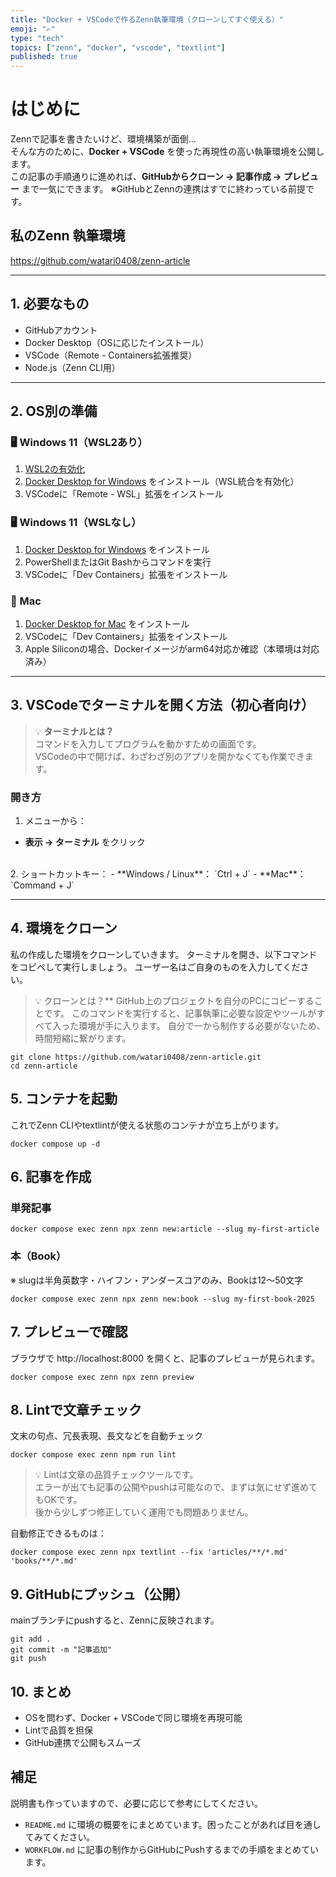 ```yaml
---
title: "Docker + VSCodeで作るZenn執筆環境（クローンしてすぐ使える）"
emoji: "✍️"
type: "tech"
topics: ["zenn", "docker", "vscode", "textlint"]
published: true
---
```


# はじめに
Zennで記事を書きたいけど、環境構築が面倒…  
そんな方のために、**Docker + VSCode** を使った再現性の高い執筆環境を公開します。  
この記事の手順通りに進めれば、**GitHubからクローン → 記事作成 → プレビュー** まで一気にできます。
※GitHubとZennの連携はすでに終わっている前提です。

## 私のZenn 執筆環境
https://github.com/watari0408/zenn-article

---

## 1. 必要なもの

- GitHubアカウント
- Docker Desktop（OSに応じたインストール）
- VSCode（Remote - Containers拡張推奨）
- Node.js（Zenn CLI用）

---

## 2. OS別の準備

### 🖥 Windows 11（WSL2あり）
1. [WSL2の有効化](https://learn.microsoft.com/ja-jp/windows/wsl/install)
2. [Docker Desktop for Windows](https://www.docker.com/products/docker-desktop/) をインストール（WSL統合を有効化）
3. VSCodeに「Remote - WSL」拡張をインストール

### 🖥 Windows 11（WSLなし）
1. [Docker Desktop for Windows](https://www.docker.com/products/docker-desktop/) をインストール
2. PowerShellまたはGit Bashからコマンドを実行
3. VSCodeに「Dev Containers」拡張をインストール

### 🍎 Mac
1. [Docker Desktop for Mac](https://www.docker.com/products/docker-desktop/) をインストール
2. VSCodeに「Dev Containers」拡張をインストール
3. Apple Siliconの場合、Dockerイメージがarm64対応か確認（本環境は対応済み）

---

## 3. VSCodeでターミナルを開く方法（初心者向け）

> 💡 **ターミナルとは？**  
> コマンドを入力してプログラムを動かすための画面です。  
> VSCodeの中で開けば、わざわざ別のアプリを開かなくても作業できます。

### 開き方
1. メニューから：  
  - **表示 → ターミナル** をクリック
<br>
2. ショートカットキー： 
  - **Windows / Linux**： `Ctrl +  J`
  - **Mac**： `Command + J`


---

## 4. 環境をクローン
私の作成した環境をクローンしていきます。
ターミナルを開き、以下コマンドをコピペして実行しましょう。
ユーザー名はご自身のものを入力してください。
> 💡 クローンとは？** 
> GitHub上のプロジェクトを自分のPCにコピーすることです。 
> このコマンドを実行すると、記事執筆に必要な設定やツールがすべて入った環境が手に入ります。
> 自分で一から制作する必要がないため、時間短縮に繋がります。
```
git clone https://github.com/watari0408/zenn-article.git
cd zenn-article
```

## 5. コンテナを起動
これでZenn CLIやtextlintが使える状態のコンテナが立ち上がります。
```
docker compose up -d
```

## 6. 記事を作成
### 単発記事
```
docker compose exec zenn npx zenn new:article --slug my-first-article
```
### 本（Book）
※ slugは半角英数字・ハイフン・アンダースコアのみ、Bookは12〜50文字
```
docker compose exec zenn npx zenn new:book --slug my-first-book-2025
```


## 7. プレビューで確認
ブラウザで http://localhost:8000 を開くと、記事のプレビューが見られます。
```
docker compose exec zenn npx zenn preview
```


## 8. Lintで文章チェック
文末の句点、冗長表現、長文などを自動チェック
```
docker compose exec zenn npm run lint
```
> 💡 Lintは文章の品質チェックツールです。  
> エラーが出ても記事の公開やpushは可能なので、まずは気にせず進めてもOKです。  
> 後から少しずつ修正していく運用でも問題ありません。

自動修正できるものは：
```
docker compose exec zenn npx textlint --fix 'articles/**/*.md' 'books/**/*.md'
```

## 9. GitHubにプッシュ（公開）
mainブランチにpushすると、Zennに反映されます。
```
git add .
git commit -m "記事追加"
git push
```


## 10. まとめ
- OSを問わず、Docker + VSCodeで同じ環境を再現可能
- Lintで品質を担保
- GitHub連携で公開もスムーズ

## 補足
説明書も作っていますので、必要に応じて参考にしてください。
- `README.md` に環境の概要をにまとめています。困ったことがあれば目を通してみてください。
- `WORKFLOW.md` に記事の制作からGitHubにPushするまでの手順をまとめています。
